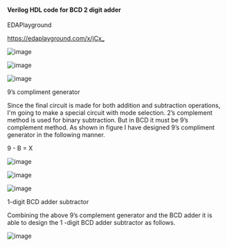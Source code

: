 #### Verilog HDL code for BCD 2 digit adder

EDAPlayground 

<https://edaplayground.com/x/jCx_>


![image](https://user-images.githubusercontent.com/127012447/224267133-e551fc06-635f-400d-a110-ae5bb5b6f4b0.png)

![image](https://user-images.githubusercontent.com/127012447/224267240-75dca5ae-cc11-4a18-93f1-6ba5571e01a0.png)

![image](https://user-images.githubusercontent.com/127012447/224267328-6d0c1ec6-2b40-4acd-913e-d1de83d45e9d.png)

<p> 9’s compliment generator

Since the final circuit is made for both addition and subtraction operations, I'm going to make a special circuit with mode selection. 2’s complement method is used for binary subtraction. But in BCD it must be 9’s complement method. As shown in figure I have designed 9’s compliment generator in the following manner. 

9 - B = X</p>

![image](https://user-images.githubusercontent.com/127012447/224268460-30b86265-2aaf-425e-8934-8a854d017c03.png)

![image](https://user-images.githubusercontent.com/127012447/224268681-7dcd61cb-3039-4899-990e-3e9a6b5f8b36.png)

![image](https://user-images.githubusercontent.com/127012447/224268792-3ac7a405-a67c-42b6-84c2-a2e32631cd38.png)

<p>1-digit BCD adder subtractor

Combining the above 9’s complement generator and the BCD adder it is able to design the 1 -digit BCD adder subtractor as follows.
</p>

![image](https://user-images.githubusercontent.com/127012447/224269010-5cd06526-8827-45e7-b58d-baa06b09844a.png)

